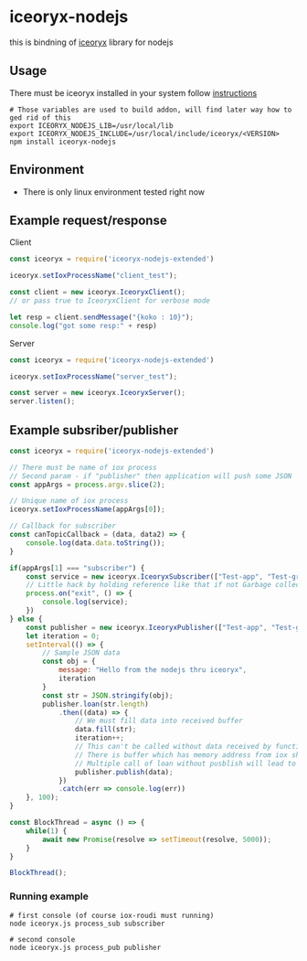 # iceoryx-nodejs
this is bindning of [iceoryx](https://iceoryx.io/) library for nodejs

## Usage

There must be iceoryx installed in your system follow [instructions](https://iceoryx.io/v2.0.2/getting-started/installation/)

```shell
# Those variables are used to build addon, will find later way how to ged rid of this
export ICEORYX_NODEJS_LIB=/usr/local/lib
export ICEORYX_NODEJS_INCLUDE=/usr/local/include/iceoryx/<VERSION>
npm install iceoryx-nodejs
```

## Environment
 - There is only linux environment tested right now
 
 ## Example request/response

 Client
```javascript
const iceoryx = require('iceoryx-nodejs-extended')

iceoryx.setIoxProcessName("client_test");

const client = new iceoryx.IceoryxClient();
// or pass true to IceoryxClient for verbose mode

let resp = client.sendMessage("{koko : 10}");
console.log("got some resp:" + resp)
```

Server
```javascript
const iceoryx = require('iceoryx-nodejs-extended')

iceoryx.setIoxProcessName("server_test");

const server = new iceoryx.IceoryxServer();
server.listen();
```

## Example subsriber/publisher
```javascript
const iceoryx = require('iceoryx-nodejs-extended')

// There must be name of iox process
// Second param - if "publisher" then application will push some JSON
const appArgs = process.argv.slice(2);

// Unique name of iox process
iceoryx.setIoxProcessName(appArgs[0]);

// Callback for subscriber
const canTopicCallback = (data, data2) => {
    console.log(data.data.toString());
}

if(appArgs[1] === "subscriber") {
    const service = new iceoryx.IceoryxSubscriber(["Test-app", "Test-group", "topic"], canTopicCallback);
    // Little hack by holding reference like that if not Garbage collector will destroy object
    process.on("exit", () => {
        console.log(service);
    })
} else {
    const publisher = new iceoryx.IceoryxPublisher(["Test-app", "Test-group", "topic"], canTopicCallback);
    let iteration = 0;
    setInterval(() => {
        // Sample JSON data
        const obj = {
            message: "Hello from the nodejs thru iceoryx",
            iteration
        }
        const str = JSON.stringify(obj);
        publisher.loan(str.length)
            .then((data) => {
                // We must fill data into received buffer
                data.fill(str);
                iteration++;
                // This can't be called without data received by function getLoanBuffer
                // There is buffer which has memory address from iox shared memory
                // Multiple call of loan without pusblish will lead to not getting buffer
                publisher.publish(data);
            })
            .catch(err => console.log(err))
    }, 100);
}

const BlockThread = async () => {
    while(1) {
        await new Promise(resolve => setTimeout(resolve, 5000));
    }   
}

BlockThread();
```

### Running example
```shell
# first console (of course iox-roudi must running)
node iceoryx.js process_sub subscriber

# second console
node iceoryx.js process_pub publisher
```
